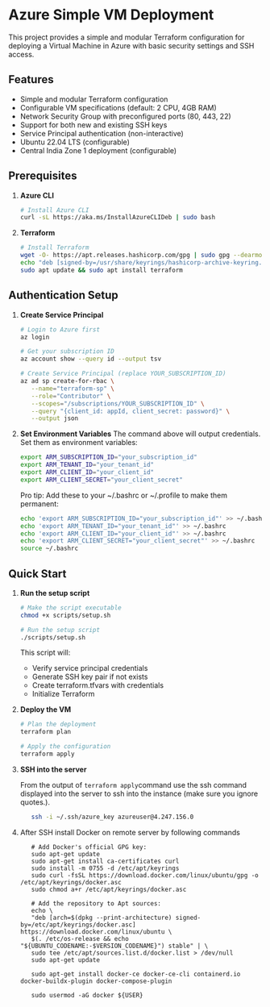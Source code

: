 # Azure Simple VM Deployment

This project provides a simple and modular Terraform configuration for deploying a Virtual Machine in Azure with basic security settings and SSH access.

## Features

- Simple and modular Terraform configuration
- Configurable VM specifications (default: 2 CPU, 4GB RAM)
- Network Security Group with preconfigured ports (80, 443, 22)
- Support for both new and existing SSH keys
- Service Principal authentication (non-interactive)
- Ubuntu 22.04 LTS (configurable)
- Central India Zone 1 deployment (configurable)

## Prerequisites

1. **Azure CLI**
   ```bash
   # Install Azure CLI
   curl -sL https://aka.ms/InstallAzureCLIDeb | sudo bash
   ```

2. **Terraform**
   ```bash
   # Install Terraform
   wget -O- https://apt.releases.hashicorp.com/gpg | sudo gpg --dearmor -o /usr/share/keyrings/hashicorp-archive-keyring.gpg
   echo "deb [signed-by=/usr/share/keyrings/hashicorp-archive-keyring.gpg] https://apt.releases.hashicorp.com $(lsb_release -cs) main" | sudo tee /etc/apt/sources.list.d/hashicorp.list
   sudo apt update && sudo apt install terraform
   ```

## Authentication Setup

1. **Create Service Principal**
   ```bash
   # Login to Azure first
   az login

   # Get your subscription ID
   az account show --query id --output tsv

   # Create Service Principal (replace YOUR_SUBSCRIPTION_ID)
   az ad sp create-for-rbac \
      --name="terraform-sp" \
      --role="Contributor" \
      --scopes="/subscriptions/YOUR_SUBSCRIPTION_ID" \
      --query "{client_id: appId, client_secret: password}" \
      --output json

   ```


2. **Set Environment Variables**
   The command above will output credentials. Set them as environment variables:
   ```bash
   export ARM_SUBSCRIPTION_ID="your_subscription_id"
   export ARM_TENANT_ID="your_tenant_id"
   export ARM_CLIENT_ID="your_client_id"
   export ARM_CLIENT_SECRET="your_client_secret"
   ```

   Pro tip: Add these to your ~/.bashrc or ~/.profile to make them permanent:
   ```bash
   echo 'export ARM_SUBSCRIPTION_ID="your_subscription_id"' >> ~/.bashrc
   echo 'export ARM_TENANT_ID="your_tenant_id"' >> ~/.bashrc
   echo 'export ARM_CLIENT_ID="your_client_id"' >> ~/.bashrc
   echo 'export ARM_CLIENT_SECRET="your_client_secret"' >> ~/.bashrc
   source ~/.bashrc
   ```

## Quick Start

1. **Run the setup script**
   ```bash
   # Make the script executable
   chmod +x scripts/setup.sh

   # Run the setup script
   ./scripts/setup.sh
   ```
   This script will:
   - Verify service principal credentials
   - Generate SSH key pair if not exists
   - Create terraform.tfvars with credentials
   - Initialize Terraform

2. **Deploy the VM**
   ```bash
   # Plan the deployment
   terraform plan

   # Apply the configuration
   terraform apply
   ```

3. **SSH into the server**

   From the output of `terraform apply`command use the ssh command displayed into the server to ssh into the instance (make sure you ignore quotes.). 

   ```bash
      ssh -i ~/.ssh/azure_key azureuser@4.247.156.0
   ```

4. After SSH install Docker on remote server by following commands

   ```
      # Add Docker's official GPG key:
      sudo apt-get update
      sudo apt-get install ca-certificates curl
      sudo install -m 0755 -d /etc/apt/keyrings
      sudo curl -fsSL https://download.docker.com/linux/ubuntu/gpg -o /etc/apt/keyrings/docker.asc
      sudo chmod a+r /etc/apt/keyrings/docker.asc

      # Add the repository to Apt sources:
      echo \
      "deb [arch=$(dpkg --print-architecture) signed-by=/etc/apt/keyrings/docker.asc] https://download.docker.com/linux/ubuntu \
      $(. /etc/os-release && echo "${UBUNTU_CODENAME:-$VERSION_CODENAME}") stable" | \
      sudo tee /etc/apt/sources.list.d/docker.list > /dev/null
      sudo apt-get update

      sudo apt-get install docker-ce docker-ce-cli containerd.io docker-buildx-plugin docker-compose-plugin

      sudo usermod -aG docker ${USER}
   ```



